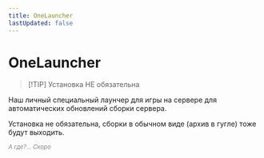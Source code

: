 ```yaml
---
title: OneLauncher
lastUpdated: false
---
```


# OneLauncher<br/> <span style="color: gray;"><sup></sup></span>

> [!TIP] Установка НЕ обязательна

Наш личный специальный лаунчер для игры на сервере для автоматических обновлений сборки сервера.

Установка не обязательна, сборки в обычном виде (архив в гугле) тоже будут выходить.

<span style="color: gray;"><sup> *А где?... Скоро* </sup></span>
